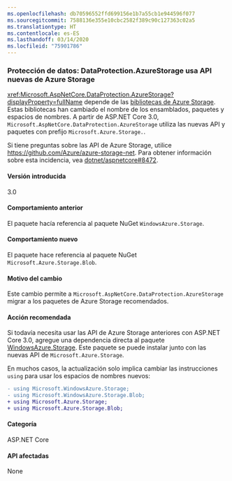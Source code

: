 ```yaml
---
ms.openlocfilehash: db70596552ffd699156e1b7a55cb1e944596f077
ms.sourcegitcommit: 7588136e355e10cbc2582f389c90c127363c02a5
ms.translationtype: HT
ms.contentlocale: es-ES
ms.lasthandoff: 03/14/2020
ms.locfileid: "75901786"
---
```

### <a name="data-protection-dataprotectionazurestorage-uses-new-azure-storage-apis"></a>Protección de datos: DataProtection.AzureStorage usa API nuevas de Azure Storage

<xref:Microsoft.AspNetCore.DataProtection.AzureStorage?displayProperty=fullName> depende de las [bibliotecas de Azure Storage](https://github.com/Azure/azure-storage-net). Estas bibliotecas han cambiado el nombre de los ensamblados, paquetes y espacios de nombres. A partir de ASP.NET Core 3.0, `Microsoft.AspNetCore.DataProtection.AzureStorage` utiliza las nuevas API y paquetes con prefijo `Microsoft.Azure.Storage.`.

Si tiene preguntas sobre las API de Azure Storage, utilice <https://github.com/Azure/azure-storage-net>. Para obtener información sobre esta incidencia, vea [dotnet/aspnetcore#8472](https://github.com/dotnet/aspnetcore/issues/8472).

#### <a name="version-introduced"></a>Versión introducida

3.0

#### <a name="old-behavior"></a>Comportamiento anterior

El paquete hacía referencia al paquete NuGet `WindowsAzure.Storage`.

#### <a name="new-behavior"></a>Comportamiento nuevo

El paquete hace referencia al paquete NuGet `Microsoft.Azure.Storage.Blob`.

#### <a name="reason-for-change"></a>Motivo del cambio

Este cambio permite a `Microsoft.AspNetCore.DataProtection.AzureStorage` migrar a los paquetes de Azure Storage recomendados.

#### <a name="recommended-action"></a>Acción recomendada

Si todavía necesita usar las API de Azure Storage anteriores con ASP.NET Core 3.0, agregue una dependencia directa al paquete [WindowsAzure.Storage](https://www.nuget.org/packages/WindowsAzure.Storage/). Este paquete se puede instalar junto con las nuevas API de `Microsoft.Azure.Storage`.

En muchos casos, la actualización solo implica cambiar las instrucciones `using` para usar los espacios de nombres nuevos:

```diff
- using Microsoft.WindowsAzure.Storage;
- using Microsoft.WindowsAzure.Storage.Blob;
+ using Microsoft.Azure.Storage;
+ using Microsoft.Azure.Storage.Blob;
```

#### <a name="category"></a>Categoría

ASP.NET Core

#### <a name="affected-apis"></a>API afectadas

None

<!-- 

#### Affected APIs

Not detectable via API analysis

-->
